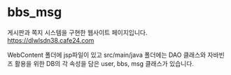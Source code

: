 # bbs_msg

게시판과 쪽지 시스템을 구현한 웹사이트 페이지입니다.
https://dlwlsdn38.cafe24.com

WebContent 폴더에 jsp파일이 있고
src/main/java 폴더에는 DAO 클래스와 자바빈즈 활용을 위한
DB의 각 속성을 담은 user, bbs, msg 클래스가 있습니다.
